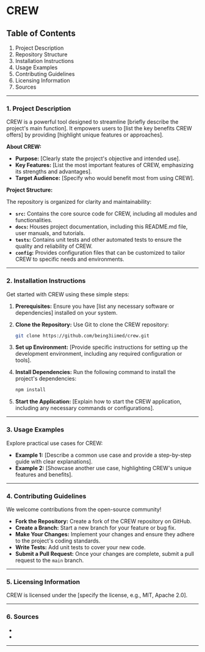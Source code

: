 # CREW

## Table of Contents

1.  Project Description
2.  Repository Structure
3.  Installation Instructions
4.  Usage Examples
5.  Contributing Guidelines
6.  Licensing Information
7.  Sources

---

### 1. Project Description

CREW is a powerful tool designed to streamline [briefly describe the project's main function]. It empowers users to [list the key benefits CREW offers]  by providing [highlight unique features or approaches].

**About CREW:**

*   **Purpose:** [Clearly state the project's objective and intended use].
*   **Key Features:** [List the most important features of CREW, emphasizing its strengths and advantages].
*   **Target Audience:** [Specify who would benefit most from using CREW].

**Project Structure:**

The repository is organized for clarity and maintainability:

*   **`src`:**  Contains the core source code for CREW, including all modules and functionalities.
*   **`docs`:**  Houses project documentation, including this README.md file, user manuals, and tutorials.
*   **`tests`:**  Contains unit tests and other automated tests to ensure the quality and reliability of CREW.
*   **`config`:**  Provides configuration files that can be customized to tailor CREW to specific needs and environments.

---

### 2. Installation Instructions

Get started with CREW using these simple steps:

1.  **Prerequisites:** Ensure you have [list any necessary software or dependencies] installed on your system.
2.  **Clone the Repository:** Use Git to clone the CREW repository:

    ```bash
    git clone https://github.com/being3iimed/crew.git
    ```

3.  **Set up Environment:** [Provide specific instructions for setting up the development environment, including any required configuration or tools].

4.  **Install Dependencies:** Run the following command to install the project's dependencies:

    ```bash
    npm install
    ```

5.  **Start the Application:** [Explain how to start the CREW application, including any necessary commands or configurations].

---

### 3. Usage Examples

Explore practical use cases for CREW:

*   **Example 1:** [Describe a common use case and provide a step-by-step guide with clear explanations].
*   **Example 2:** [Showcase another use case, highlighting CREW's unique features and benefits].

---

### 4. Contributing Guidelines

We welcome contributions from the open-source community!

*   **Fork the Repository:** Create a fork of the CREW repository on GitHub.
*   **Create a Branch:** Start a new branch for your feature or bug fix.
*   **Make Your Changes:** Implement your changes and ensure they adhere to the project's coding standards.
*   **Write Tests:** Add unit tests to cover your new code.
*   **Submit a Pull Request:**  Once your changes are complete, submit a pull request to the `main` branch.

---

### 5. Licensing Information

CREW is licensed under the [specify the license, e.g., MIT, Apache 2.0].

---

### 6. Sources

*   [Project Website]: https://github.com/being3iimed/crew
*   [Author's Website]: https://being3iimed.github.io/



---